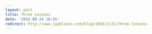 ```yaml
---
layout: post
title: Three Lessons
date: '2015-09-24 18:55'
redirect: http://www.jayblanco.com/blog/2016/2/21/three-lessons
---
```

